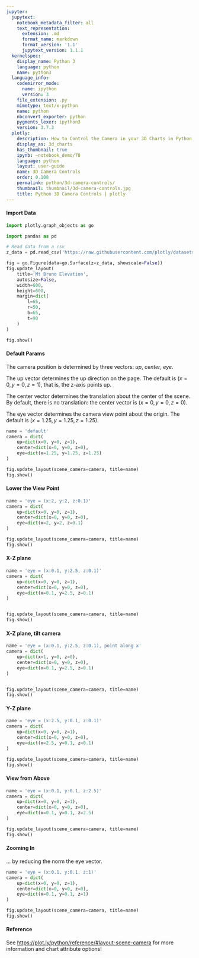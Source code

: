 ```yaml
---
jupyter:
  jupytext:
    notebook_metadata_filter: all
    text_representation:
      extension: .md
      format_name: markdown
      format_version: '1.1'
      jupytext_version: 1.1.1
  kernelspec:
    display_name: Python 3
    language: python
    name: python3
  language_info:
    codemirror_mode:
      name: ipython
      version: 3
    file_extension: .py
    mimetype: text/x-python
    name: python
    nbconvert_exporter: python
    pygments_lexer: ipython3
    version: 3.7.3
  plotly:
    description: How to Control the Camera in your 3D Charts in Python with Plotly.
    display_as: 3d_charts
    has_thumbnail: true
    ipynb: ~notebook_demo/78
    language: python
    layout: user-guide
    name: 3D Camera Controls
    order: 0.108
    permalink: python/3d-camera-controls/
    thumbnail: thumbnail/3d-camera-controls.jpg
    title: Python 3D Camera Controls | plotly
---
```


#### Import Data

```python
import plotly.graph_objects as go

import pandas as pd

# Read data from a csv
z_data = pd.read_csv('https://raw.githubusercontent.com/plotly/datasets/master/api_docs/mt_bruno_elevation.csv')

fig = go.Figure(data=go.Surface(z=z_data, showscale=False))
fig.update_layout(
    title='Mt Bruno Elevation',
    autosize=False,
    width=600,
    height=600,
    margin=dict(
        l=65,
        r=50,
        b=65,
        t=90
    )
)

fig.show()
```

#### Default Params
The camera position is determined by three vectors: *up*, *center*, *eye*.

The up vector determines the up direction on the page. The default is $(x=0, y=0, z=1)$, that is, the z-axis points up.

The center vector determines the translation about the center of the scene. By default, there is no translation: the center vector is $(x=0, y=0, z=0)$.

The eye vector determines the camera view point about the origin. The default is $(x=1.25, y=1.25, z=1.25)$.

```python
name = 'default'
camera = dict(
    up=dict(x=0, y=0, z=1),
    center=dict(x=0, y=0, z=0),
    eye=dict(x=1.25, y=1.25, z=1.25)
)

fig.update_layout(scene_camera=camera, title=name)
fig.show()
```

#### Lower the View Point

```python
name = 'eye = (x:2, y:2, z:0.1)'
camera = dict(
    up=dict(x=0, y=0, z=1),
    center=dict(x=0, y=0, z=0),
    eye=dict(x=2, y=2, z=0.1)
)

fig.update_layout(scene_camera=camera, title=name)
fig.show()
```

#### X-Z plane

```python
name = 'eye = (x:0.1, y:2.5, z:0.1)'
camera = dict(
    up=dict(x=0, y=0, z=1),
    center=dict(x=0, y=0, z=0),
    eye=dict(x=0.1, y=2.5, z=0.1)
)


fig.update_layout(scene_camera=camera, title=name)
fig.show()
```

#### X-Z plane, tilt camera

```python
name = 'eye = (x:0.1, y:2.5, z:0.1), point along x'
camera = dict(
    up=dict(x=1, y=0, z=0),
    center=dict(x=0, y=0, z=0),
    eye=dict(x=0.1, y=2.5, z=0.1)
)


fig.update_layout(scene_camera=camera, title=name)
fig.show()
```

#### Y-Z plane

```python
name = 'eye = (x:2.5, y:0.1, z:0.1)'
camera = dict(
    up=dict(x=0, y=0, z=1),
    center=dict(x=0, y=0, z=0),
    eye=dict(x=2.5, y=0.1, z=0.1)
)

fig.update_layout(scene_camera=camera, title=name)
fig.show()
```

#### View from Above

```python
name = 'eye = (x:0.1, y:0.1, z:2.5)'
camera = dict(
    up=dict(x=0, y=0, z=1),
    center=dict(x=0, y=0, z=0),
    eye=dict(x=0.1, y=0.1, z=2.5)
)

fig.update_layout(scene_camera=camera, title=name)
fig.show()
```

#### Zooming In
... by reducing the norm the eye vector.

```python
name = 'eye = (x:0.1, y:0.1, z:1)'
camera = dict(
    up=dict(x=0, y=0, z=1),
    center=dict(x=0, y=0, z=0),
    eye=dict(x=0.1, y=0.1, z=1)
)

fig.update_layout(scene_camera=camera, title=name)
fig.show()
```

#### Reference


See https://plot.ly/python/reference/#layout-scene-camera for more information and chart attribute options!
